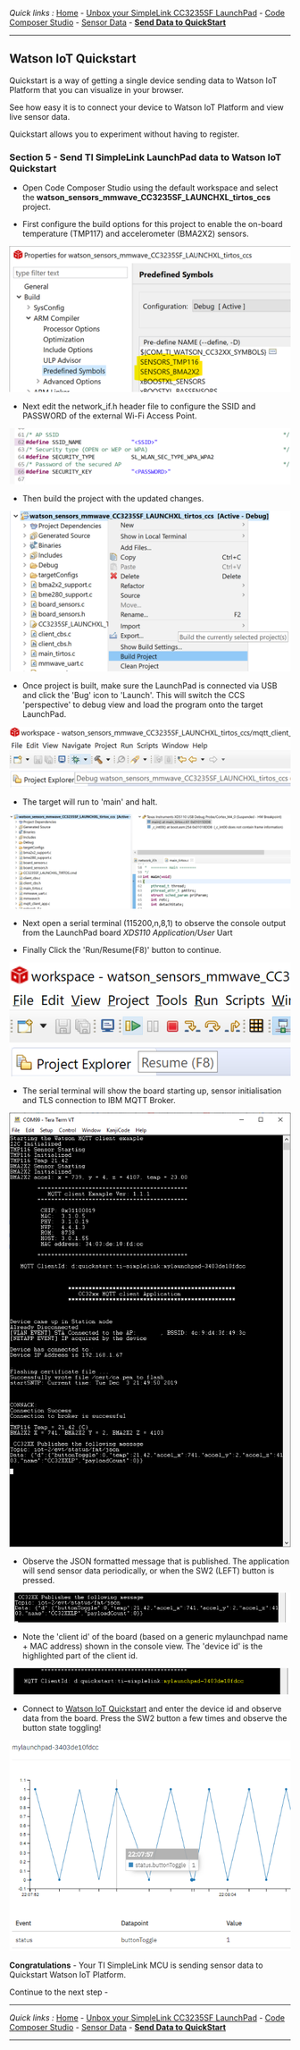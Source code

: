 *Quick links :*
[Home](/README.md) - [Unbox your SimpleLink CC3235SF LaunchPad](UNBOX.md) - [Code Composer Studio](CCSIDE.md) - [Sensor Data](SENSORDATA.md) - [**Send Data to QuickStart**](QUICKSTART.md)
***
## Watson IoT Quickstart

Quickstart is a way of getting a single device sending data to Watson IoT Platform that you can visualize in your browser.

See how easy it is to connect your device to Watson IoT Platform and view live sensor data.

Quickstart allows you to experiment without having to register.

### Section 5 - Send TI SimpleLink LaunchPad data to Watson IoT Quickstart

- Open Code Composer Studio using the default workspace and select the **watson_sensors_mmwave_CC3235SF_LAUNCHXL_tirtos_ccs** project.

- First configure the build options for this project to enable the on-board temperature (TMP117) and accelerometer (BMA2X2) sensors.

![CCS Project - Select Sensors](/screenshots/CCS-sensorsbuildconfig.png)

- Next edit the network_if.h header file to configure the SSID and PASSWORD of the external Wi-Fi Access Point.

![CCS Project - Configure Wi-Fi AP Credentials](/screenshots/CCS-networkif.png)

- Then build the project with the updated changes.

![CCS Project - Build Project](/screenshots/CCS-buildproject.png)

- Once project is built, make sure the LaunchPad is connected via USB and click the 'Bug' icon to 'Launch'.  This will switch the CCS 'perspective' to debug view and load the program onto the target LaunchPad. 

![CCS Project - Build Project](/screenshots/CCS-launchdebugger.png)

- The target will run to 'main' and halt.

![CCS Project - Build Project](/screenshots/CCS-programatmain.png)

- Next open a serial terminal (115200,n,8,1) to observe the console output from the LaunchPad board *XDS110 Application/User* Uart 

- Finally Click the 'Run/Resume(F8)' button to continue.

![CCS Project - Run/Resume](/screenshots/CCS-runresume.png)

- The serial terminal will show the board starting up, sensor initialisation and TLS connection to IBM MQTT Broker. 

![Terminal - Quickstart](/screenshots/TERM-quickstart.png)

- Observe the JSON formatted message that is published.  The application will send sensor data periodically, or when the SW2 (LEFT) button is pressed.

![Terminal - Quickstart](/screenshots/TERM-quickstart-json.png)

- Note the 'client id' of the board (based on a generic mylaunchpad name + MAC address) shown in the console view.  The 'device id' is the highlighted part of the client id.

![Terminal - Quickstart](/screenshots/TERM-quickstart-id.png)

- Connect to [Watson IoT Quickstart](https://quickstart.internetofthings.ibmcloud.com/#/) and enter the device id and observe data from the board.  Press the SW2 button a few times and observe the button state toggling!

![Terminal - Quickstart](/screenshots/QS-buttontoggle.png)

**Congratulations** - Your TI SimpleLink MCU is sending sensor data to Quickstart Watson IoT Platform.

Continue to the next step - [](/part2/CREATEIOTP.md)
***

*Quick links :*
[Home](/README.md) - [Unbox your SimpleLink CC3235SF LaunchPad](UNBOX.md) - [Code Composer Studio](CCSIDE.md) - [Sensor Data](SENSORDATA.md) - [**Send Data to QuickStart**](QUICKSTART.md)
***
